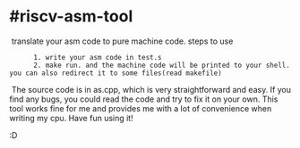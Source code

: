 # #riscv-asm-tool
​		translate your asm code to pure machine code. 
steps to use

          1. write your asm code in test.s
          2. make run. and the machine code will be printed to your shell. you can also redirect it to some files(read makefile)

​		The source code is in as.cpp, which is very straightforward and easy. If you find any bugs,  you could read the code and try to fix it on your own. This tool works fine for me and provides me with a lot of convenience when writing my cpu. 
                    ​Have fun using it!



:D
